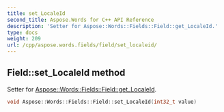 ```yaml
---
title: set_LocaleId
second_title: Aspose.Words for C++ API Reference
description: 'Setter for Aspose::Words::Fields::Field::get_LocaleId.'
type: docs
weight: 209
url: /cpp/aspose.words.fields/field/set_localeid/
---
```

## Field::set_LocaleId method


Setter for [Aspose::Words::Fields::Field::get_LocaleId](../get_localeid/).

```cpp
void Aspose::Words::Fields::Field::set_LocaleId(int32_t value)
```

